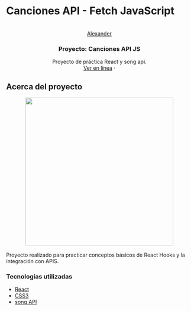 # Canciones API - Fetch JavaScript
<br />
<div align="center" id="top">
  <a href="https://alexander-portfolio.netlify.app/">
    Alexander
  </a>

  <h3 align="center">Proyecto: Canciones API JS</h3>

  <p align="center">
    Proyecto de práctica React y song api.
    <br />
    <a href="https://apifetchcanciones.netlify.app/" target="_blank">Ver en línea</a>
    ·
  </p>
</div>

<!-- ABOUT THE PROJECT -->
## Acerca del proyecto

<div align="center">
    <img src="https://i.postimg.cc/B66PRkzP/image.png" width="400px"</img> 
</div>

<br/>
Proyecto realizado para practicar conceptos básicos de React Hooks y la integración con APIS.

### Tecnologías utilizadas

* [React](https://es.reactjs.org/)
* [CSS3](https://developer.mozilla.org/es/docs/Web/CSS)
* [song API](https://docs.thedogapi.com/)

